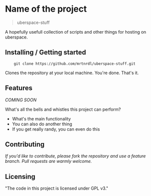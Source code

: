 # Name of the project
> uberspace-stuff

A hopefully usefull collection of scripts and other things for hosting on uberspace. 

## Installing / Getting started


```shell
    git clone https://github.com/mrtnrdl/uberspace-stuff.git
```

Clones the repository at your local machine. You're done. That's it.

## Features

*COMING SOON*

What's all the bells and whistles this project can perform?
* What's the main functionality
* You can also do another thing
* If you get really randy, you can even do this

## Contributing

*If you'd like to contribute, please fork the repository and use a feature
branch. Pull requests are warmly welcome.*

## Licensing

"The code in this project is licensed under GPL v3."
